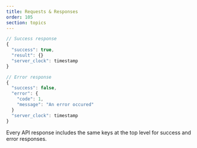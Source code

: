 ```yaml
---
title: Requests & Responses
order: 105
section: topics
---
```


```js
// Success response
{
  "success": true,
  "result": {}
  "server_clock": timestamp
}

// Error response
{
  "success": false,
  "error": {
    "code": 1,
    "message": "An error occured"
  }
  "server_clock": timestamp
}
```

Every API response includes the same keys at the top level for success and error responses.
